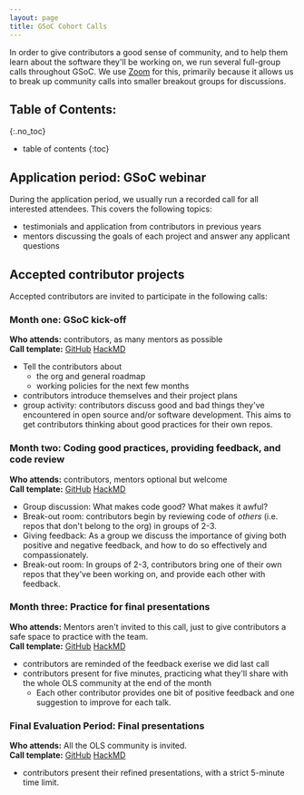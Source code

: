 ```yaml
---
layout: page
title: GSoC Cohort Calls
---
```


In order to give contributors a good sense of community, and to help them learn about the software they'll be working on, we run several full-group calls throughout GSoC. We use [Zoom](https://zoom.us/) for this, primarily because it allows us to break up community calls into smaller breakout groups for discussions. 

## Table of Contents: 
{:.no_toc}

- table of contents
{:toc}

## Application period: GSoC webinar

During the application period, we usually run a recorded call for all interested attendees. This covers the following topics:  
- testimonials and application from contributors in previous years
- mentors discussing the goals of each project and answer any applicant questions

## Accepted contributor projects

Accepted contributors are invited to participate in the following calls:  

### Month one: **GSoC kick-off** 
 **Who attends:** contributors, as many mentors as possible  
 **Call template:** [GitHub](kick-off-call) [HackMD](https://hackmd.io/@yoyehudi/Hk3wd-ZPr)
  - Tell the contributors about 
    - the org and general roadmap
    - working policies for the next few months
  - contributors introduce themselves and their project plans
  - group activity: contributors discuss good and bad things they've encountered in open source and/or software development. This aims to get contributors thinking about good practices for their own repos. 

### Month two: **Coding good practices, providing feedback, and code review** 

 **Who attends:**  contributors, mentors optional but welcome    
 **Call template:** [GitHub](code-review) [HackMD](https://hackmd.io/@yoyehudi/BJ8cvpvwS)  
 
  - Group discussion: What makes code good? What makes it awful? 
  - Break-out room: contributors begin by reviewing code of _others_ (i.e. repos that don't belong to the org) in groups of 2-3.
  - Giving feedback: As a group we discuss the importance of giving both positive and negative feedback, and how to do so effectively and compassionately. 
  - Break-out room: In groups of 2-3, contributors bring one of their own repos that they've been working on, and provide each other with feedback. 

### Month three: **Practice for final presentations**  

**Who attends:**  Mentors aren't invited to this call, just to give contributors a safe space to practice with the team.  
**Call template:**  [GitHub](final-presentation-practice) [HackMD](https://hackmd.io/@yoyehudi/r1D4lxtPBv)  

  - contributors are reminded of the feedback exerise we did last call
  - contributors present for five minutes, practicing what they'll share with the whole OLS community at the end of the month
    - Each other contributor provides one bit of positive feedback and one suggestion to improve for each talk. 
    
### Final Evaluation Period: **Final presentations**

**Who attends:** All the OLS community is invited.  
**Call template:**  [GitHub](final-presentations) [HackMD](https://hackmd.io/@yoyehudi/SkNXYlYvB)  

  - contributors present their refined presentations, with a strict 5-minute time limit. 
